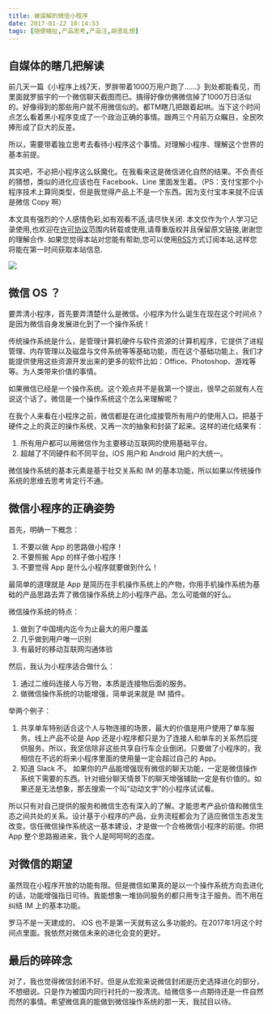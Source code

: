 ```yaml
---
title: 被误解的微信小程序
date: 2017-01-22 10:14:53
tags: [随便瞎扯,产品思考,产品汪,胡思乱想]
---
```




## 自媒体的瞎几把解读

前几天一篇《小程序上线7天，罗胖带着1000万用户跑了……》到处都能看见，而里面就罗振宇的一个微信聊天截图而已。搞得好像仿佛微信掉了1000万日活似的。好像得到的那些用户就不用微信似的。都TM瞎几把跟着起哄。当下这个时间点怎么看着黑小程序变成了一个政治正确的事情。跟两三个月前万众瞩目，全民吹捧形成了巨大的反差。

所以，需要带着独立思考去看待小程序这个事情。对理解小程序、理解这个世界的基本前提。

其实吧，不必把小程序这么妖魔化。在我看来这是微信进化自然的结果。不负责任的猜想，类似的进化应该也在 Facebook、Line 里面发生着。（PS：支付宝那个小程序技术上算同类型，但是我觉得产品上不是一个东西。因为支付宝本来就不应该是微信 Copy 啊）

<!--more-->

本文具有强烈的个人感情色彩,如有观看不适,请尽快关闭. 本文仅作为个人学习记录使用,也欢迎在[许可协议](http://creativecommons.org/licenses/by-nc/4.0/deed.zh_TW)范围内转载或使用,请尊重版权并且保留原文链接,谢谢您的理解合作. 如果您觉得本站对您能有帮助,您可以使用[RSS](https://iiiyu.com/atom.xml)方式订阅本站,这样您将能在第一时间获取本站信息.


![](https://ww2.sinaimg.cn/large/006y8lVagy1fbzeytom91j30dw0a5tag.jpg)

## 微信 OS ？

要弄清小程序，首先要弄清楚什么是微信。小程序为什么诞生在现在这个时间点？是因为微信自身发展进化到了一个操作系统！

传统操作系统是什么，是管理计算机硬件与软件资源的计算机程序，它提供了进程管理、内存管理以及磁盘与文件系统等等基础功能，而在这个基础功能上，我们才能提供使用这些资源开发出来的更多的软件比如：Office、Photoshop、游戏等等。为人类带来价值的事情。

如果微信已经是一个操作系统。这个观点并不是我第一个提出，很早之前就有人在说这个话了。微信是一个操作系统这个怎么来理解呢？

在我个人来看在小程序之前，微信都是在进化成接管所有用户的使用入口。把基于硬件之上的真正的操作系统，又再一次的抽象和封装了起来。这样的进化结果有：

  1. 所有用户都可以用微信作为主要移动互联网的使用基础平台。
  2. 超越了不同硬件和不同平台。iOS 用户和 Android 用户的大统一。

微信操作系统的基本元素是基于社交关系和 IM 的基本功能，所以如果以传统操作系统的思维去思考肯定行不通。


## 微信小程序的正确姿势

首先，明确一下概念：

  1. 不要以做 App 的思路做小程序！
  2. 不要照搬 App 的样子做小程序！
  3. 不要觉得 App 是什么小程序就要做到什么！

最简单的道理就是 App 是简历在手机操作系统上的产物，你用手机操作系统为基础的产品思路去弄了微信操作系统上的小程序产品。怎么可能做的好么。

微信操作系统的特点：

  1. 做到了中国境内迄今为止最大的用户覆盖
  2. 几乎做到用户唯一识别
  3. 有最好的移动互联网沟通体验

然后，我认为小程序适合做什么：

  1. 通过二维码连接人与万物，本质是连接物后面的服务。
  2. 做微信操作系统的功能增强，简单说来就是 IM 插件。

举两个例子：

  1. 共享单车特别适合这个人与物连接的场景，最大的价值是用户使用了单车服务。线上产品不论是 App 还是小程序都只是为了连接人和单车的关系然后提供服务。所以，我坚信除非这些共享自行车企业倒闭。只要做了小程序的，我相信在不远的将来小程序里面的使用量一定会超过自己的 App。
  2. 知道 Slack 不。 如果你的产品能增强现有微信的聊天功能，一定是微信操作系统下需要的东西。针对细分聊天情景下的聊天增强辅助一定是有价值的。如果还是无法想象，那去搜索一个叫“动动文字”的小程序试试看。

所以只有对自己提供的服务和微信生态有深入的了解。才能思考产品价值和微信生态之间共处的关系。设计基于小程序的产品，业务流程都会为了适应微信生态发生改变。信任微信操作系统这一基本建设，才是做一个合格微信小程序的前提。你把 App 整个思路搬进来，我个人是呵呵呵的态度。

## 对微信的期望

虽然现在小程序开放的功能有限。但是微信如果真的是以一个操作系统方向去进化的话，功能增强指日可待。我能想象一堆协同服务的都只用专注于服务。而不用在纠结 IM 上的基本功能。

罗马不是一天建成的， iOS 也不是第一天就有这么多功能的。在2017年1月这个时间点里面。我依然对微信未来的进化会变的更好。

## 最后的碎碎念

对了，我也觉得微信封闭不好。但是从宏观来说微信封闭是历史选择进化的部分，不想细说。只是作为被国内同行衬托的一股清流。给微信多一点期待还是一件自然而然的事情。希望微信真的能做到微信操作系统的那一天，我拭目以待。
